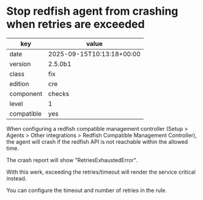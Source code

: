 [//]: # (werk v2)
# Stop redfish agent from crashing when retries are exceeded

key        | value
---------- | ---
date       | 2025-09-15T10:13:18+00:00
version    | 2.5.0b1
class      | fix
edition    | cre
component  | checks
level      | 1
compatible | yes

When configuring a redfish compatible management controller (Setup >
Agents > Other integrations > Redfish Compatible Management Controller),
the agent will crash if the redfish API is not reachable within the
allowed time.

The crash report will show "RetriesExhaustedError".

With this werk, exceeding the retries/timeout will render the service
critical instead.

You can configure the timeout and number of retries in the rule.
